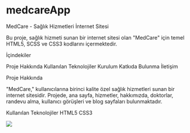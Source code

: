 # medcareApp


MedCare - Sağlık Hizmetleri İnternet Sitesi

Bu proje, sağlık hizmeti sunan bir internet sitesi olan "MedCare" için temel HTML5, SCSS ve CSS3 kodlarını içermektedir.


İçindekiler

Proje Hakkında
Kullanılan Teknolojiler
Kurulum
Katkıda Bulunma
İletişim


Proje Hakkında

"MedCare," kullanıcılarına birinci kalite özel sağlık hizmetleri sunan bir internet sitesidir. Projede, ana sayfa, hizmetler, hakkımızda, doktorlar, randevu alma, kullanıcı görüşleri ve blog sayfaları bulunmaktadır.

Kullanılan Teknolojiler
HTML5
CSS3

![](https://github.com/omergzlaydn/medcareApp/blob/main/image/medcare.gif)